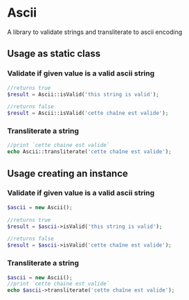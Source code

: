 # Ascii
A library to validate strings and transliterate to ascii encoding

## Usage as static class

### Validate if given value is a valid ascii string

```php
//returns true
$result = Ascii::isValid('this string is valid');

//returns false
$result = Ascii::isValid('cette chaîne est valide');
```

### Transliterate a string
```php
//print `cette chaine est valide`
echo Ascii::transliterate('cette chaîne est valide');
```

## Usage creating an instance

### Validate if given value is a valid ascii string

```php
$ascii = new Ascii();

//returns true
$result = $ascii->isValid('this string is valid');

//returns false
$result = $ascii->isValid('cette chaîne est valide');
```

### Transliterate a string
```php
$ascii = new Ascii();
//print `cette chaine est valide`
echo $ascii->transliterate('cette chaîne est valide');
```